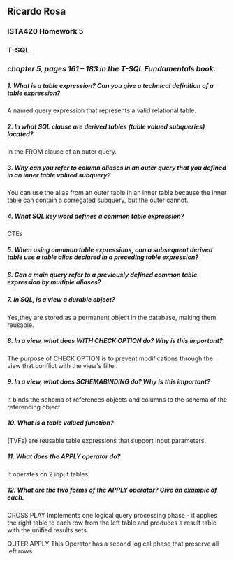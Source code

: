 ## Ricardo Rosa

### ISTA420 Homework 5

### T-SQL


### *chapter 5, pages 161 – 183 in the T-SQL Fundamentals book.*



##### 1. What is a table expression? Can you give a technical definition of a table expression?
A named query expression that represents a valid relational table.

##### 2. In what SQL clause are derived tables (table valued subqueries) located?
In the FROM clause of an outer query.

##### 3. Why can you refer to column aliases in an outer query that you defined in an inner table valued subquery?
You can use the alias from an outer table in an inner table because the inner table can contain a corregated subquery, but the outer cannot.

##### 4. What SQL key word defines a common table expression?
CTEs

##### 5. When using common table expressions, can a subsequent derived table use a table alias declared in a preceding table expression?


##### 6. Can a main query refer to a previously defined common table expression by multiple aliases?


##### 7. In SQL, is a view a durable object?
Yes,they are stored as a permanent object in the database, making them reusable.

##### 8. In a view, what does WITH CHECK OPTION do? Why is this important?
The purpose of CHECK OPTION is to prevent modifications through the view that conflict with the view's filter.

##### 9. In a view, what does SCHEMABINDING do? Why is this important?
It binds the schema of references objects and columns to the schema of the referencing object.

##### 10. What is a table valued function?
(TVFs) are reusable table expressions that support input parameters.

##### 11. What does the APPLY operator do?
It operates on 2 input tables.

##### 12. What are the two forms of the APPLY operator? Give an example of each.
CROSS PLAY
Implements one logical query processing phase - it applies the right table to each row from the left table and produces a result table with the unified results sets.


OUTER APPLY
This Operator has a second logical phase that preserve all left rows.